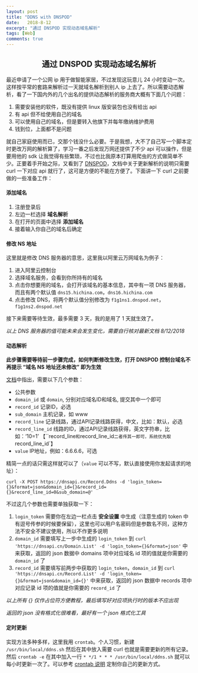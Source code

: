 ```yaml
---
layout: post
title: "DDNS with DNSPOD"
date:   2018-8-12
excerpt: "通过 DNSPOD 实现动态域名解析"
tags: [Web]
comments: true
---
```


<center><h2>通过 DNSPOD 实现动态域名解析</h2></center>

<!--more-->



最近申请了一个公网 ip 用于做智能家居，不过发现这玩意儿 24 小时变动一次。这样按平常的套路来解析过一天就域名解析到别人 ip 上去了。所以需要动态解析，看了一下国内外的几个出名的提供动态解析的服务商大概有下面几个问题：

1. 需要安装他的软件，既没有提供 linux 版安装包也没有给出 api
2. 有 api 但不给使用自己的域名
3. 可以使用自己的域名，但是要转入他旗下并每年缴纳维护费用
4. 钱到位，上面都不是问题

就自己家庭使用而已，交那个钱没什么必要。于是我想，大不了自己写一个脚本定时更改万网的解析算了，学习一番之后发现万网还提供了不少 api 可以操作，但是要用他的 sdk 让我觉得有些繁琐，不过也比我原本打算用爬虫的方式做简单不少。正要着手开始之际，又看到了 [DNSPOD](https://www.dnspod.cn)，文档中关于更新解析的说明只需要 curl 一下对应 api 就行了，这可是方便的不能在方便了。下面讲一下 curl 之前要做的一些准备工作：



#### 添加域名

1. 注册登录后
2. 左边一栏选择 **域名解析**
3. 在打开的页面中选择 **添加域名**
4. 接着输入你自己的域名后确定

#### 修改 NS 地址

这里就是修改 DNS 服务器的意思，这里我以阿里云万网域名为例子：

1. 进入阿里云控制台
2. 选择域名服务，会看到你所持有的域名
3. 点击你想要用的域名，会打开该域名的基本信息，其中有一项 DNS 服务器，而且有两个默认值 `dns15.hichina.com`，`dns16.hichina.com`
4. 点击修改 DNS，将两个默认值分别修改为 `f1g1ns1.dnspod.net`，`f1g1ns2.dnspod.net`

接下来需要等待生效，最多需要 3 天，我的是用了 1 天就生效了。

*以上 DNS 服务器的值可能未来会发生变化，需要自行核对最新文档 8/12/2018*



#### 动态解析

**此步骤需要等待前一步骤完成，如何判断修改生效，打开 DNSPOD 控制台域名不再提示 “域名 NS 地址还未修改” 即为生效**



[文档](https://www.dnspod.cn/docs/records.html#dns)中指出，需要以下几个参数：

- 公共参数
- `domain_id` 或 `domain`, 分别对应域名ID和域名, 提交其中一个即可
- `record_id` 记录ID，必选
- `sub_domain` 主机记录，如 www
- `record_line` 记录线路，通过API记录线路获得，中文，比如：默认，必选
- `record_line_id` 线路的ID，通过API记录线路获得，英文字符串，比如：‘10=1’ 【``record_line` 和 `record_line_id` 二者传其一即可，系统优先取 `record_line_id`】
- `value` IP地址，例如：6.6.6.6，可选

精简一点的话只需这样就可以了（`value` 可以不写，默认直接使用你发起请求的地址）：



`curl -X POST https://dnsapi.cn/Record.Ddns -d 'login_token={}&format=json&domain_id={}&record_id={}&record_line_id=0&sub_domain=@'`



不过这几个参数也需要单独获取一下：

1.  `login_token` 需要你在左边一栏点击 **安全设置** 中生成（注意生成的 token 中有逗号传参的时候要保留），这里也可以用户名密码但是参数名不同，这种方法不安全不建议使用，所以不作更多说明
2. `domain_id` 需要填写上一步中生成的 `login_token` 到 `curl 'https://dnsapi.cn/Domain.List' -d 'login_token={}&format=json'` 中来获取，返回的 json 数据中 domains 项中对应域名 id 项的值就是你需要的 `domain_id` 了
3. `record_id` 需要填写前两步中获取的 `login_token`，`domain_id` 到 `curl 'https://dnsapi.cn/Record.List' -d 'login_token={}&format=json&domain_id={}'` 中来获取，返回的 json 数据中 records 项中对应记录 id 项的值就是你需要的 `record_id` 了

*以上所有 {} 仅作占位符方便教程，最后填写好对应项执行时的版本不应出现*

*返回的 json 没有格式化很难看，最好有一个 json 格式化工具*

#### 定时更新

实现方法多种多样，这里我用 `crontab`。个人习惯，新建 `/usr/bin/local/ddns.sh` 然后在其中放入需要 curl 也就是需要更新的所有记录。然后 `crontab -e` 在其中加入一行 `* */1 * * * /usr/bin/local/ddns.sh` 就可以每小时更新一次了。可以参考 [crontab 说明](http://man.linuxde.net/crontab) 定制你自己的更新方式。